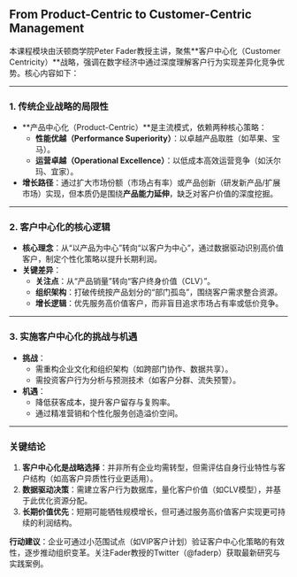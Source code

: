 ## From Product-Centric to Customer-Centric Management

本课程模块由沃顿商学院Peter Fader教授主讲，聚焦**客户中心化（Customer Centricity）**战略，强调在数字经济中通过深度理解客户行为实现差异化竞争优势。核心内容如下：

---

### **1. 传统企业战略的局限性**
- **产品中心化（Product-Centric）**是主流模式，依赖两种核心策略：
  - **性能优越（Performance Superiority）**：以卓越产品取胜（如苹果、宝马）。
  - **运营卓越（Operational Excellence）**：以低成本高效运营竞争（如沃尔玛、宜家）。
- **增长路径**：通过扩大市场份额（市场占有率）或产品创新（研发新产品/扩展市场）实现，但本质仍是围绕**产品能力延伸**，缺乏对客户价值的深度挖掘。

---

### **2. 客户中心化的核心逻辑**
- **核心理念**：从“以产品为中心”转向“以客户为中心”，通过数据驱动识别高价值客户，制定个性化策略以提升长期利润。
- **关键差异**：
  - **关注点**：从“产品销量”转向“客户终身价值（CLV）”。
  - **组织架构**：打破传统按产品划分的“部门孤岛”，围绕客户需求整合资源。
  - **增长逻辑**：优先服务高价值客户，而非盲目追求市场占有率或低价竞争。

---

### **3. 实施客户中心化的挑战与机遇**
- **挑战**：
  - 需重构企业文化和组织架构（如跨部门协作、数据共享）。
  - 需投资客户行为分析与预测技术（如客户分群、流失预警）。
- **机遇**：
  - 降低获客成本，提升客户留存与复购率。
  - 通过精准营销和个性化服务创造溢价空间。

---

### **关键结论**
1. **客户中心化是战略选择**：并非所有企业均需转型，但需评估自身行业特性与客户结构（如高客户异质性行业更适用）。
2. **数据驱动决策**：需建立客户行为数据库，量化客户价值（如CLV模型），并基于此优化资源分配。
3. **长期价值优先**：短期可能牺牲规模增长，但可通过服务高价值客户实现更可持续的利润结构。

**行动建议**：企业可通过小范围试点（如VIP客户计划）验证客户中心化策略的有效性，逐步推动组织变革。关注Fader教授的Twitter（@faderp）获取最新研究与实践案例。